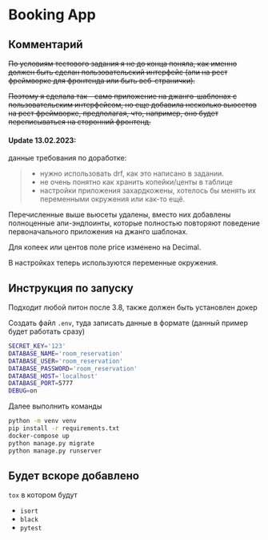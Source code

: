 # Booking App

## Комментарий
~~По условиям тестового задания я не до конца поняла, как именно должен быть сделан пользовательский интерфейс (апи на рест фреймворке для фронтенда 
или быть веб-странички).~~

~~Поэтому я сделала так - само приложение на джанго-шаблонах с пользовательским интерфейсом, но еще добавила несколько вьюсетов на рест фреймворке,
предполагая, что, например, оно будет переписываться на сторонний фронтенд.~~

#### Update 13.02.2023:

данные требования по доработке:
> - нужно использовать drf, как это написано в задании.
> - не очень понятно как хранить копейки/центы в таблице
> - настройки приложения захардкожены, хотелось бы менять их переменными окружения или как-то ещё.

Перечисленные выше вьюсеты удалены, вместо них добавлены полноценные апи-эндпоинты,
которые полностью повторяют поведение первоначального приложения на джанго шаблонах.

Для копеек или центов поле price изменено на Decimal.

В настройках теперь используются переменные окружения.

## Инструкция по запуску
Подходит любой питон после 3.8, также должен быть установлен докер

Создать файл `.env`, туда записать данные в формате (данный пример будет работать сразу)
```bash
SECRET_KEY='123'
DATABASE_NAME='room_reservation'
DATABASE_USER='room_reservation'
DATABASE_PASSWORD='room_reservation'
DATABASE_HOST='localhost'
DATABASE_PORT=5777
DEBUG=on
```

Далее выполнить команды

```bash
python -m venv venv
pip install -r requirements.txt
docker-compose up
python manage.py migrate
python manage.py runserver
```

## Будет вскоре добавлено
`tox` в котором будут
- `isort`
- `black`
- `pytest`
